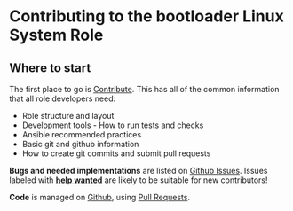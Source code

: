 # Contributing to the bootloader Linux System Role

## Where to start

The first place to go is [Contribute](https://linux-system-roles.github.io/contribute.html).
This has all of the common information that all role developers need:

* Role structure and layout
* Development tools - How to run tests and checks
* Ansible recommended practices
* Basic git and github information
* How to create git commits and submit pull requests

**Bugs and needed implementations** are listed on
[Github Issues](https://github.com/linux-system-roles/bootloader/issues).
Issues labeled with
[**help wanted**](https://github.com/linux-system-roles/bootloader/issues?q=is%3Aissue+is%3Aopen+label%3A%22help+wanted%22)
are likely to be suitable for new contributors!

**Code** is managed on [Github](https://github.com/linux-system-roles/bootloader), using
[Pull Requests](https://help.github.com/en/github/collaborating-with-issues-and-pull-requests/about-pull-requests).
